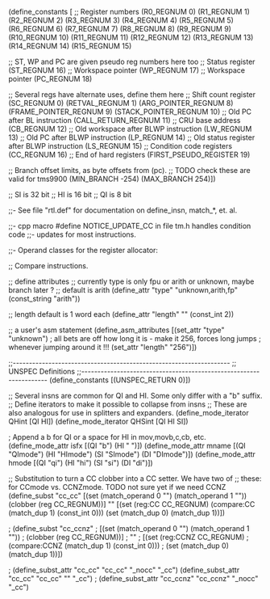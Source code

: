 (define_constants
  [
   ;; Register numbers
   (R0_REGNUM     	  0)
   (R1_REGNUM     	  1)
   (R2_REGNUM     	  2)
   (R3_REGNUM     	  3)
   (R4_REGNUM     	  4)
   (R5_REGNUM     	  5)
   (R6_REGNUM     	  6)
   (R7_REGNUM     	  7)
   (R8_REGNUM     	  8)
   (R9_REGNUM     	  9)
   (R10_REGNUM     	  10)
   (R11_REGNUM     	  11)
   (R12_REGNUM     	  12)
   (R13_REGNUM     	  13)
   (R14_REGNUM     	  14)
   (R15_REGNUM     	  15)

   ;; ST, WP and PC are given pseudo reg numbers here too
   ;; Status register
   (ST_REGNUM	   	  16)
   ;; Workspace pointer
   (WP_REGNUM		  17)
   ;; Workspace pointer
   (PC_REGNUM		  18)

   ;; Several regs have alternate uses, define them here
   ;; Shift count register
   (SC_REGNUM     	  0)
   (RETVAL_REGNUM     	  1)
   (ARG_POINTER_REGNUM	  8)
   (FRAME_POINTER_REGNUM  9)
   (STACK_POINTER_REGNUM  10)
   ;; Old PC after BL instruction
   (CALL_RETURN_REGNUM	  11)
   ;; CRU base address
   (CB_REGNUM		  12)
   ;; Old workspace after BLWP instruction
   (LW_REGNUM		  13)
   ;; Old PC after BLWP instruction
   (LP_REGNUM		  14)
   ;; Old status register after BLWP instruction
   (LS_REGNUM		  15)
   ;; Condition code registers
   (CC_REGNUM             16)
   ;; End of hard registers
   (FIRST_PSEUDO_REGISTER 19)
   
   ;; Branch offset limits, as byte offsets from (pc).
   ;; TODO check these are valid for tms9900
   (MIN_BRANCH            -254)
   (MAX_BRANCH            254)])

;; SI is 32 bit
;; HI is 16 bit
;; QI is 8 bit 

;;- See file "rtl.def" for documentation on define_insn, match_*, et. al.

;;- cpp macro #define NOTICE_UPDATE_CC in file tm.h handles condition code
;;- updates for most instructions.

;;- Operand classes for the register allocator:

;; Compare instructions.


;; define attributes
;; currently type is only fpu or arith or unknown, maybe branch later ?
;; default is arith
(define_attr "type" "unknown,arith,fp" (const_string "arith"))

;; length default is 1 word each
(define_attr "length" "" (const_int 2))

;; a user's asm statement
(define_asm_attributes
  [(set_attr "type" "unknown")
; all bets are off how long it is - make it 256, forces long jumps 
; whenever jumping around it !!!
   (set_attr "length" "256")])

;;-------------------------------------------------------------------
;;  UNSPEC Definitions
;;-------------------------------------------------------------------
(define_constants
  [(UNSPEC_RETURN  0)])

;; Several insns are common for QI and HI.  Some only differ with a "b" suffix.
;; Define iterators to make it possible to collapse from insns
;; These are also analogous for use in splitters and expanders.
(define_mode_iterator QHint [QI HI])
(define_mode_iterator QHSint [QI HI SI])

; Append a b for QI or a space for HI in mov,movb,c,cb, etc.
(define_mode_attr  isfx [(QI "b") (HI " ")])
(define_mode_attr  mname [(QI "QImode") (HI "HImode") (SI "SImode") (DI "DImode")])
(define_mode_attr  hmode [(QI "qi") (HI "hi") (SI "si") (DI "di")])

;; Substitution to turn a CC clobber into a CC setter.  We have two of
;; these: for CCmode vs. CCNZmode.  TODO not sure yet if we need CCNZ
(define_subst "cc_cc"
  [(set (match_operand 0 "") (match_operand 1 ""))
   (clobber (reg CC_REGNUM))]
  ""
  [(set (reg:CC CC_REGNUM)
	(compare:CC (match_dup 1) (const_int 0)))
   (set (match_dup 0) (match_dup 1))])

; (define_subst "cc_ccnz"
;   [(set (match_operand 0 "") (match_operand 1 ""))
;    (clobber (reg CC_REGNUM))]
;   ""
;   [(set (reg:CCNZ CC_REGNUM)
; 	(compare:CCNZ (match_dup 1) (const_int 0)))
;    (set (match_dup 0) (match_dup 1))])

; (define_subst_attr "cc_cc" "cc_cc" "_nocc" "_cc")
(define_subst_attr "cc_cc" "cc_cc" "" "_cc")
; (define_subst_attr "cc_ccnz" "cc_ccnz" "_nocc" "_cc")

